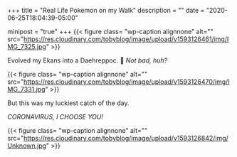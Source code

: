 +++
title = "Real Life Pokemon on my Walk"
description = ""
date = "2020-06-25T18:04:39-05:00"

minipost = "true"
+++
{{< figure class= "wp-caption alignnone" alt="" src="https://res.cloudinary.com/tobyblog/image/upload/v1593126461/img/IMG_7325.jpg" >}}

Evolved my Ekans into a Daehreppoc. 🐍  *Not bad, huh?*

{{< figure class= "wp-caption alignnone" alt="" src="https://res.cloudinary.com/tobyblog/image/upload/v1593126470/img/IMG_7331.jpg" >}}

But this was my luckiest catch of the day.

*CORONAVIRUS, I CHOOSE YOU!*

{{< figure class= "wp-caption alignnone" alt="" src="https://res.cloudinary.com/tobyblog/image/upload/v1593126842/img/Unknown.jpg" >}}